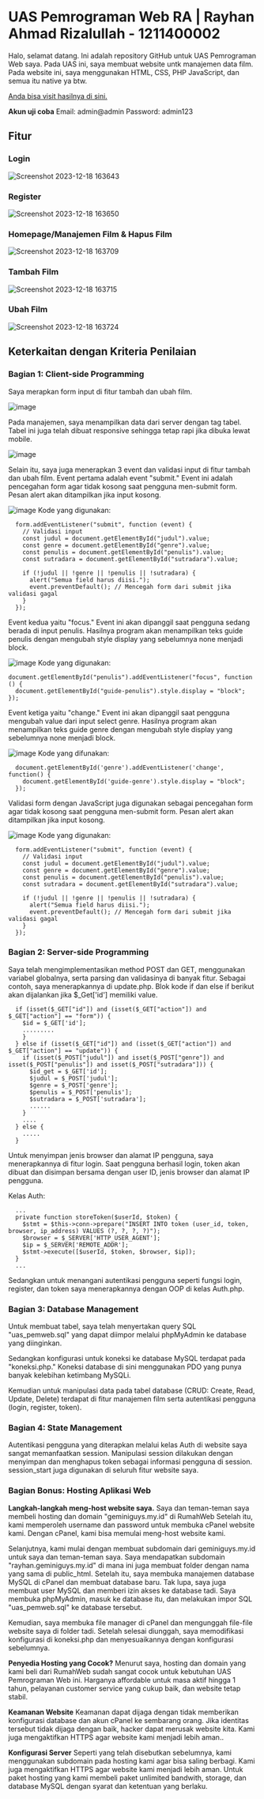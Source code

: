 # UAS Pemrograman Web RA | Rayhan Ahmad Rizalullah - 1211400002

Halo, selamat datang. Ini adalah repository GitHub untuk UAS Pemrograman Web saya. Pada UAS ini, saya membuat website untk manajemen data film. Pada website ini, saya menggunakan HTML, CSS, PHP JavaScript, dan semua itu native ya btw.

[Anda bisa visit hasilnya di sini.](https://rayhan.geminiguys.my.id/uas_pemweb/login.php)

**Akun uji coba**
Email: admin@admin
Password: admin123

## Fitur
### Login
![Screenshot 2023-12-18 163643](https://github.com/rayhan-121140002/121140002_UAS-Pemweb/assets/109260551/02c35a3e-b661-4c3e-b046-e334604e71ef)

### Register
![Screenshot 2023-12-18 163650](https://github.com/rayhan-121140002/121140002_UAS-Pemweb/assets/109260551/e6be5e84-0483-4e9f-8070-966fa01f7c5c)

### Homepage/Manajemen Film & Hapus Film
![Screenshot 2023-12-18 163709](https://github.com/rayhan-121140002/121140002_UAS-Pemweb/assets/109260551/769f20b9-50f1-45ef-95c5-c055ada25b96)

### Tambah Film
![Screenshot 2023-12-18 163715](https://github.com/rayhan-121140002/121140002_UAS-Pemweb/assets/109260551/7ba6f8f7-c3d5-4e8f-b4a8-b3cf55faf56b)

### Ubah Film
![Screenshot 2023-12-18 163724](https://github.com/rayhan-121140002/121140002_UAS-Pemweb/assets/109260551/74177310-fdc0-41a0-afa6-a02659eff947)

## Keterkaitan dengan Kriteria Penilaian
### Bagian 1: Client-side Programming
Saya merapkan form input di fitur tambah dan ubah film.

![image](https://github.com/rayhan-121140002/121140002_UAS-Pemweb/assets/109260551/07a5f25c-101f-4a70-b82a-87d65a9c1115)

Pada manajemen, saya menampilkan data dari server dengan tag tabel. Tabel ini juga telah dibuat responsive sehingga tetap rapi jika dibuka lewat mobile.

![image](https://github.com/rayhan-121140002/121140002_UAS-Pemweb/assets/109260551/2e6e5f3f-32fc-481c-bde0-96cd8b963f07)

Selain itu, saya juga menerapkan 3 event dan validasi input di fitur tambah dan ubah film.
Event pertama adalah event "submit." Event ini adalah pencegahan form agar tidak kosong saat pengguna men-submit form. Pesan alert akan ditampilkan jika input kosong.

![image](https://github.com/rayhan-121140002/121140002_UAS-Pemweb/assets/109260551/3719bd5a-8436-4498-afd7-87b13591a6a3)
Kode yang digunakan:
```
  form.addEventListener("submit", function (event) {
    // Validasi input
    const judul = document.getElementById("judul").value;
    const genre = document.getElementById("genre").value;
    const penulis = document.getElementById("penulis").value;
    const sutradara = document.getElementById("sutradara").value;
  
    if (!judul || !genre || !penulis || !sutradara) {
      alert("Semua field harus diisi.");
      event.preventDefault(); // Mencegah form dari submit jika validasi gagal
    }
  });
```
Event kedua yaitu "focus." Event ini akan dipanggil saat pengguna sedang berada di input penulis. Hasilnya program akan menampilkan teks guide penulis dengan mengubah style display yang sebelumnya none menjadi block.

![image](https://github.com/rayhan-121140002/121140002_UAS-Pemweb/assets/109260551/c3c56600-5aed-444f-8e58-717ab0f8af22)
Kode yang digunakan:
  ```
document.getElementById("penulis").addEventListener("focus", function () {
    document.getElementById("guide-penulis").style.display = "block";
  });
```
Event ketiga yaitu "change." Event ini akan dipanggil saat pengguna mengubah value dari input select genre. Hasilnya program akan menampilkan teks guide genre dengan mengubah style display yang sebelumnya none menjadi block.

![image](https://github.com/rayhan-121140002/121140002_UAS-Pemweb/assets/109260551/32b24cde-60c7-40db-9a0a-30b56b614ff8)
Kode yang difunakan:
```
  document.getElementById('genre').addEventListener('change', function() {
    document.getElementById('guide-genre').style.display = "block";
  });
```

Validasi form dengan JavaScript juga digunakan sebagai pencegahan form agar tidak kosong saat pengguna men-submit form. Pesan alert akan ditampilkan jika input kosong.

![image](https://github.com/rayhan-121140002/121140002_UAS-Pemweb/assets/109260551/3719bd5a-8436-4498-afd7-87b13591a6a3)
Kode yang digunakan:
```
  form.addEventListener("submit", function (event) {
    // Validasi input
    const judul = document.getElementById("judul").value;
    const genre = document.getElementById("genre").value;
    const penulis = document.getElementById("penulis").value;
    const sutradara = document.getElementById("sutradara").value;
  
    if (!judul || !genre || !penulis || !sutradara) {
      alert("Semua field harus diisi.");
      event.preventDefault(); // Mencegah form dari submit jika validasi gagal
    }
  });
```

### Bagian 2: Server-side Programming
Saya telah mengimplementasikan method POST dan GET, menggunakan variabel globalnya, serta parsing dan validasinya di banyak fitur.
Sebagai contoh, saya menerapkannya di update.php. Blok kode if dan else if berikut akan dijalankan jika $_Get['id'] memiliki value.
```
  if (isset($_GET["id"]) and (isset($_GET["action"]) and $_GET["action"] == "form")) {
    $id = $_GET['id'];
    .........
    }
  } else if (isset($_GET["id"]) and (isset($_GET["action"]) and $_GET["action"] == "update")) {
    if (isset($_POST["judul"]) and isset($_POST["genre"]) and isset($_POST["penulis"]) and isset($_POST["sutradara"])) {
      $id_get = $_GET['id'];
      $judul = $_POST['judul'];
      $genre = $_POST['genre'];
      $penulis = $_POST['penulis'];
      $sutradara = $_POST['sutradara'];
      ......
    }
    ....
  } else {
    .....
  }
```

Untuk menyimpan jenis browser dan alamat IP pengguna, saya menerapkannya di fitur login. Saat pengguna berhasil login, token akan dibuat dan disimpan bersama dengan user ID, jenis browser dan alamat IP pengguna.

Kelas Auth:
```
  ...
  private function storeToken($userId, $token) {
    $stmt = $this->conn->prepare("INSERT INTO token (user_id, token, browser, ip_address) VALUES (?, ?, ?, ?)");
    $browser = $_SERVER['HTTP_USER_AGENT'];
    $ip = $_SERVER['REMOTE_ADDR'];
    $stmt->execute([$userId, $token, $browser, $ip]);
  }
  ...
```

Sedangkan untuk menangani autentikasi pengguna seperti fungsi login, register, dan token saya menerapkannya dengan OOP di kelas Auth.php.

### Bagian 3: Database Management
Untuk membuat tabel, saya telah menyertakan query SQL "uas_pemweb.sql" yang dapat diimpor melalui phpMyAdmin ke database yang diinginkan.

Sedangkan konfigurasi untuk koneksi ke database MySQL terdapat pada "koneksi.php." Koneksi database di sini menggunakan PDO yang punya banyak kelebihan ketimbang MySQLi.

Kemudian untuk manipulasi data pada tabel database (CRUD: Create, Read, Update, Delete) terdapat di fitur manajemen film serta autentikasi pengguna (login, register, token).

### Bagian 4: State Management

Autentikasi pengguna yang diterapkan melalui kelas Auth di website saya sangat memanfaatkan session. Manipulasi session dilakukan dengan menyimpan dan menghapus token sebagai informasi pengguna di session. session_start juga digunakan di seluruh fitur website saya.

### Bagian Bonus: Hosting Aplikasi Web

**Langkah-langkah meng-host website saya.**
Saya dan teman-teman saya membeli hosting dan domain "geminiguys.my.id" di RumahWeb Setelah itu, kami memperoleh username dan password untuk membuka cPanel website kami. Dengan cPanel, kami bisa memulai meng-host website kami.

Selanjutnya, kami mulai dengan membuat subdomain dari geminiguys.my.id untuk saya dan teman-teman saya. Saya mendapatkan subdomain "rayhan.geminiguys.my.id" di mana ini juga membuat folder dengan nama yang sama di public_html. Setelah itu, saya membuka manajemen database MySQL di cPanel dan membuat database baru. Tak lupa, saya juga membuat user MySQL dan memberi izin akses ke database tadi. Saya membuka phpMyAdmin, masuk ke database itu, dan melakukan impor SQL "uas_pemweb.sql" ke database tersebut.

Kemudian, saya membuka file manager di cPanel dan mengunggah file-file website saya di folder tadi. Setelah selesai diunggah, saya memodifikasi konfigurasi di koneksi.php dan menyesuaikannya dengan konfigurasi sebelumnya.

**Penyedia Hosting yang Cocok?**
Menurut saya, hosting dan domain yang kami beli dari RumahWeb sudah sangat cocok untuk kebutuhan UAS Pemrograman Web ini. Harganya affordable untuk masa aktif hingga 1 tahun, pelayanan customer service yang cukup baik, dan website tetap stabil.

**Keamanan Website**
Keamanan dapat dijaga dengan tidak memberikan konfigurasi database dan akun cPanel ke sembarang orang. Jika identitas tersebut tidak dijaga dengan baik, hacker dapat merusak website kita. Kami juga mengaktifkan HTTPS agar website kami menjadi lebih aman..

**Konfigurasi Server**
Seperti yang telah disebutkan sebelumnya, kami menggunakan subdomain pada hosting kami agar bisa saling berbagi. Kami juga mengaktifkan HTTPS agar website kami menjadi lebih aman. Untuk paket hosting yang kami membeli paket unlimited bandwith, storage, dan database MySQL dengan syarat dan ketentuan yang berlaku.